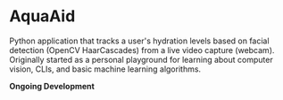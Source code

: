 # AquaAid

Python application that tracks a user's hydration levels based on facial detection (OpenCV HaarCascades) from a live video capture (webcam). Originally started as a personal playground for learning about computer vision, CLIs, and basic machine learning algorithms.

__Ongoing Development__
